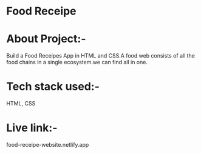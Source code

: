 # Food Receipe

# About Project:-
  Build a Food Receipes App in HTML and CSS.A food web consists of all the food chains in a single ecosystem.we can find all in one.

# Tech stack used:-
HTML, CSS

# Live link:-
food-receipe-website.netlify.app
